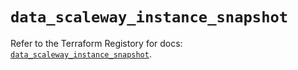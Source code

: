# `data_scaleway_instance_snapshot`

Refer to the Terraform Registory for docs: [`data_scaleway_instance_snapshot`](https://registry.terraform.io/providers/scaleway/scaleway/2.39.0/docs/data-sources/instance_snapshot).
